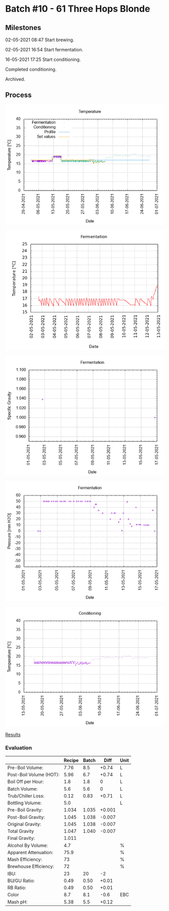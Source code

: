 # Batch #10 - 61 Three Hops Blonde

## Milestones

02-05-2021 08:47 Start brewing.

02-05-2021 16:54 Start fermentation.

16-05-2021 17:25 Start conditioning.

Completed conditioning.

Archived.

## Process

![temperature](temperature.png)

![fermentation](fermentation.png)

![specific gravity](gravity.png)

![pressure](pressure.png)

![conditioning](conditioning.png)

[Results](./Batch_10_61_Three_Hops_Blonde_results.pdf)

### Evaluation

|                         | Recipe | Batch | Diff   | Unit |
|-------------------------|--------|-------|--------|------|
| Pre-Boil Volume:        | 7.76   | 8.5   | +0.74  | L    |
| Post-Boil Volume (HOT): | 5.96   | 6.7   | +0.74  | L    |
| Boil Off per Hour:      | 1.8    | 1.8   |  0     | L    |
| Batch Volume:           | 5.6    | 5.6   |  0     | L    |
| Trub/Chiller Loss:      | 0.12   | 0.83  | +0.71  | L    |
| Bottling Volume:        | 5.0    |       |        | L    |
| Pre-Boil Gravity:       | 1.034  | 1.035 | +0.001 |      |
| Post-Boil Gravity:      | 1.045  | 1.038 | -0.007 |      |
| Original Gravity:       | 1.045  | 1.038 | -0.007 |      |
| Total Gravity           | 1.047  | 1.040 | -0.007 |      |
| Final Gravity:          | 1.011  |       |        |      |
| Alcohol By Volume:      | 4.7    |       |        | %    |
| Apparent Attenuation:   | 75.9   |       |        | %    |
| Mash Efficiency:        | 73     |       |        | %    |
| Brewhouse Efficiency:   | 72     |       |        | %    |
| IBU:                    | 23     | 20    | -2     |      |
| BU/GU Ratio:            | 0.49   | 0.50  | +0.01  |      |
| RB Ratio:               | 0.49   | 0.50  | +0.01  |      |
| Color                   | 8.7    | 8.1   | -0.6   | EBC  |
| Mash pH:                | 5.38   | 5.5   | +0.12  |      |
